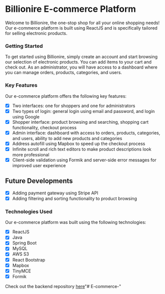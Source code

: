 # Billionire E-commerce Platform
Welcome to Billionire, the one-stop shop for all your online shopping needs! Our e-commerce platform is built using ReactJS and is specifically tailored for selling electronic products.

### Getting Started
To get started using Billionire, simply create an account and start browsing our selection of electronic products. You can add items to your cart and check out. As an administrator, you will have access to a dashboard where you can manage orders, products, categories, and users.

### Key Features
Our e-commerce platform offers the following key features:

- [x] Two interfaces: one for shoppers and one for administrators
- [x] Two types of login: general login using email and password, and login using Google
- [x] Shopper interface: product browsing and searching, shopping cart functionality, checkout process
- [x] Admin interface: dashboard with access to orders, products, categories, and users, ability to add new products and categories
- [x] Address autofill using Mapbox to speed up the checkout process
- [x] Infinite scroll and rich text editors to make product descriptions look more professional
- [x] Client-side validation using Formik and server-side error messages for improved user experience

## Future Developments
- [x] Adding payment gateway using Stripe API
- [x] Adding filtering and sorting functionality to product browsing

### Technologies Used
Our e-commerce platform was built using the following technologies:

- [x] ReactJS
- [x] Java
- [x] Spring Boot
- [x] MySQL
- [x] AWS S3
- [x] React Bootstrap
- [x] Mapbox
- [x] TinyMCE
- [x] Formik

Check out the backend repository [here](https://github.com/Satish892/Ecommerce-Backend.git)"# E-commerce-" 
